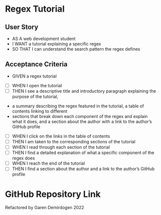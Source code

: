 # Regex Tutorial

## User Story

- AS A web development student
- I WANT a tutorial explaining a specific regex
- SO THAT I can understand the search pattern the regex defines

## Acceptance Criteria

- GIVEN a regex tutorial
- [ ] WHEN I open the tutorial
- [ ] THEN I see a descriptive title and introductory paragraph explaining the purpose of the tutorial,
- a summary describing the regex featured in the tutorial, a table of contents linking to different
- sections that break down each component of the regex and explain what it does, and a section about the author with a link to the author’s GitHub profile
- [ ] WHEN I click on the links in the table of contents
- [ ] THEN I am taken to the corresponding sections of the tutorial
- [ ] WHEN I read through each section of the tutorial
- [ ] THEN I find a detailed explanation of what a specific component of the regex does
- [ ] WHEN I reach the end of the tutorial
- [ ] THEN I find a section about the author and a link to the author’s GitHub profile

# GitHub Repository Link

Refactored by Garen Demirdogen 2022
